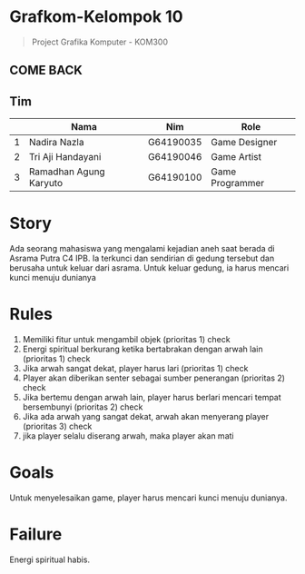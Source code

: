 # Grafkom-Kelompok 10
> Project Grafika Komputer - KOM300
## COME BACK

## Tim 
<table>
    <thead>
        <tr>
            <th></th>
            <th>Nama</th>
            <th>Nim</th>
            <th>Role</th>
        </tr>
    </thead>
    <tbody>
        <tr>
            <td>1</td>
            <td>Nadira Nazla</td>
            <td>G64190035</td>
            <td>Game Designer</td>
        </tr>
        <tr>
            <td>2</td>
            <td>Tri Aji Handayani</td>
            <td>G64190046</td>
            <td>Game Artist</td>
        </tr>
        <tr>
            <td>3</td>
            <td>Ramadhan Agung Karyuto</td>
            <td>G64190100</td>
            <td>Game Programmer</td>
        </tr>
    
</table>

# Story
Ada seorang mahasiswa yang mengalami kejadian aneh saat berada di Asrama Putra C4 IPB. Ia terkunci dan sendirian di gedung tersebut dan berusaha untuk keluar dari asrama. Untuk keluar gedung, ia harus mencari kunci menuju dunianya

# Rules
1. Memiliki fitur untuk mengambil objek (prioritas 1) check
3. Energi spiritual berkurang ketika bertabrakan dengan arwah lain (prioritas 1) check
5. Jika arwah sangat dekat, player harus lari (prioritas 1) check
6. Player akan diberikan senter sebagai sumber penerangan (prioritas 2) check
8. Jika bertemu dengan arwah lain, player harus berlari mencari tempat bersembunyi (prioritas 2) check
10. Jika ada arwah yang sangat dekat, arwah akan menyerang player (prioritas 3) check
11. jika player selalu diserang arwah, maka player akan mati

# Goals
Untuk menyelesaikan game, player harus mencari kunci menuju dunianya.

# Failure
Energi spiritual habis.
